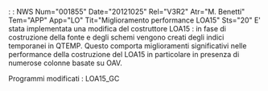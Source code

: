  :  : NWS Num="001855" Date="20121025" Rel="V3R2" Atr="M. Benetti" Tem="APP" App="LO" Tit="Miglioramento performance LOA15" Sts="20"
E' stata implementata una modifica del costruttore LOA15 :  in fase di costruzione della fonte e degli
schemi vengono creati degli indici temporanei in QTEMP.
Questo comporta miglioramenti significativi nelle performance della costruzione del LOA15 in particolare in presenza di numerose colonne basate su OAV.

Programmi modificati : 
LOA15_GC
